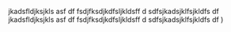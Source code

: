 jkadsfldjksjkls
asf
df
fsdjfksdjkdfsljkldsff
d
sdfsjkadsjklfsjkldfs
df
jkadsfldjksjkls
asf
df
fsdjfksdjkdfsljkldsff
d
sdfsjkadsjklfsjkldfs
df
)
